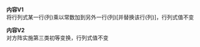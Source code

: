 **内容V1**    
将行列式某一行(列)乘以常数加到另外一行(列)[并替换该行(列)]，行列式值不变    
    
**内容V2**    
对方阵实施第三类初等变换，行列式值不变    
    
    
